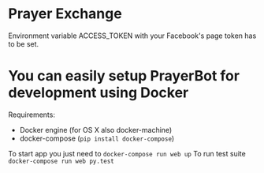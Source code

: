 # Prayer Exchange

Environment variable ACCESS_TOKEN with your Facebook's page token has to be set.

# You can easily setup PrayerBot for development using Docker

Requirements:
* Docker engine (for OS X also docker-machine)
* docker-compose (`pip install docker-compose`)

To start app you just need to `docker-compose run web up`
To run test suite `docker-compose run web py.test`
